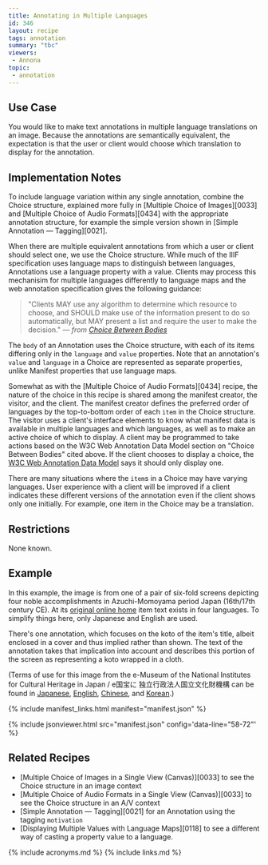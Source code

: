 ```yaml
---
title: Annotating in Multiple Languages
id: 346
layout: recipe
tags: annotation
summary: "tbc"
viewers:
 - Annona
topic: 
 - annotation
---
```


## Use Case

You would like to make text annotations in multiple language translations on an image. Because the annotations are semantically equivalent, the expectation is that the user or client would choose which translation to display for the annotation.

## Implementation Notes

To include language variation within any single annotation, combine the Choice structure, explained more fully in [Multiple Choice of Images][0033] and [Multiple Choice of Audio Formats][0434] with the appropriate annotation structure, for example the simple version shown in [Simple Annotation — Tagging][0021].

When there are multiple equivalent annotations from which a user or client should select one, we use the Choice structure. While much of the IIIF specification uses language maps to distinguish between languages, Annotations use a language property with a value. Clients may process this mechanisim for multiple languages differently to language maps and the web annotation specification gives the following guidance:

> "Clients MAY use any algorithm to determine which resource to choose, and SHOULD make use of the information present to do so automatically, but MAY present a list and require the user to make the decision." *— from [Choice Between Bodies](https://www.w3.org/TR/annotation-model/#choice-between-bodies)*

The `body` of an Annotation uses the Choice structure, with each of its items differing only in the `language` and `value` properties. Note that an annotation's `value` and `language` in a Choice are represented as separate properties, unlike Manifest properties that use language maps.

Somewhat as with the [Multiple Choice of Audio Formats][0434] recipe, the nature of the choice in this recipe is shared among the manifest creator, the visitor, and the client. The manifest creator defines the preferred order of languages by the top-to-bottom order of each `item` in the Choice structure. The visitor uses a client's interface elements to know what manifest data is available in multiple languages and which languages, as well as to make an active choice of which to display. A client may be programmed to take actions based on the W3C Web Annotation Data Model section on "Choice Between Bodies" cited above. If the client chooses to display a choice, the [W3C Web Annotation Data Model](https://www.w3.org/TR/annotation-model/) says it should only display one.

There are many situations where the `item`s in a Choice may have varying languages. User experience with a client will be improved if a client indicates these different versions of the annotation even if the client shows only one initially. For example, one item in the Choice may be a translation.

## Restrictions

None known.

## Example

In this example, the image is from one of a pair of six-fold screens depicting four noble accomplishments in Azuchi-Momoyama period Japan (16th/17th century CE). At its [original online home](https://emuseum.nich.go.jp/detail?langId=en&webView=&content_base_id=100320&content_part_id=0&content_pict_id=0) item text exists in four languages. To simplify things here, only Japanese and English are used.

There's one annotation, which focuses on the koto of the item's title, albeit enclosed in a cover and thus implied rather than shown. The text of the annotation takes that implication into account and describes this portion of the screen as representing a koto wrapped in a cloth.

(Terms of use for this image from the e-Museum of the National Institutes for Cultural Heritage in Japan / e国宝に 独立行政法人国立文化財機構 can be found in <a href="https://emuseum.nich.go.jp/about?langId=ja">Japanese</a>, <a href="https://emuseum.nich.go.jp/about?langId=en">English</a>, <a href="https://emuseum.nich.go.jp/about?langId=zh">Chinese</a>, and <a href="https://emuseum.nich.go.jp/about?langId=ko">Korean</a>.)

{% include manifest_links.html manifest="manifest.json" %}

{% include jsonviewer.html src="manifest.json" config='data-line="58-72"' %}

## Related Recipes

* [Multiple Choice of Images in a Single View (Canvas)][0033] to see the Choice structure in an image context
* [Multiple Choice of Audio Formats in a Single View (Canvas)][0033] to see the Choice structure in an A/V context
* [Simple Annotation — Tagging][0021] for an Annotation using the tagging `motivation`
* [Displaying Multiple Values with Language Maps][0118] to see a different way of casting a property value to a language.

{% include acronyms.md %}
{% include links.md %}
